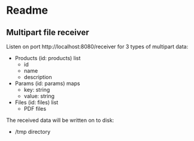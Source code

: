 # Readme

## Multipart file receiver

Listen on port http://localhost:8080/receiver for 3 types of multipart data:
* Products (id: products) list
  * id
  * name
  * description
* Params (id: params) maps
  * key: string
  * value: string
* Files (id: files) list
  * PDF files

The received data will be written on to disk:
* /tmp directory